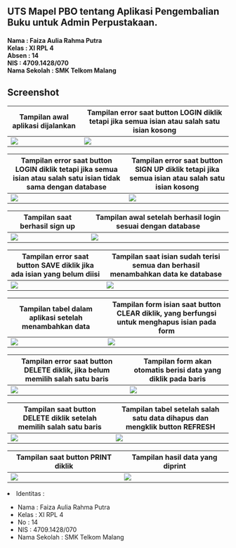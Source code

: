 ## UTS Mapel PBO tentang Aplikasi Pengembalian Buku untuk Admin Perpustakaan.
#### Nama : Faiza Aulia Rahma Putra<br>Kelas : XI RPL 4<br>Absen : 14<br>NIS : 4709.1428/070<br>Nama Sekolah : SMK Telkom Malang

## Screenshot
Tampilan awal aplikasi dijalankan | Tampilan error saat button LOGIN diklik tetapi jika semua isian atau salah satu isian kosong
------------ | -------------
<img src="https://cloud.githubusercontent.com/assets/21327758/24032167/20195424-0b19-11e7-94d9-4f7007b56c99.PNG"/> | <img src="https://cloud.githubusercontent.com/assets/21327758/24032259/a18fa198-0b19-11e7-99ca-35a78a740e20.PNG"/>

Tampilan error saat button LOGIN diklik tetapi jika semua isian atau salah satu isian tidak sama dengan database | Tampilan error saat button SIGN UP diklik tetapi jika semua isian atau salah satu isian kosong
------------ | -------------
<img src="https://cloud.githubusercontent.com/assets/21327758/24032325/f7e1c184-0b19-11e7-8edd-1b4313addd6d.PNG"/> | <img src="https://cloud.githubusercontent.com/assets/21327758/24032335/0b579748-0b1a-11e7-8d13-41f196fbcfb5.PNG"/>

Tampilan saat berhasil sign up | Tampilan awal setelah berhasil login sesuai dengan database
------------ | -------------
<img src="https://cloud.githubusercontent.com/assets/21327758/24032349/1ea3b746-0b1a-11e7-834b-1e955c31b71b.PNG"/> | <img src="https://cloud.githubusercontent.com/assets/21327758/24032363/332eb576-0b1a-11e7-9b5b-eb6ea00c72ea.PNG"/>

Tampilan error saat button SAVE diklik jika ada isian yang belum diisi | Tampilan saat isian sudah terisi semua dan berhasil menambahkan data ke database
------------ | -------------
<img src="https://cloud.githubusercontent.com/assets/21327758/24032382/49fe7b10-0b1a-11e7-979b-242dc04b0ba1.PNG"/> | <img src="https://cloud.githubusercontent.com/assets/21327758/24032409/69adb0d4-0b1a-11e7-841d-cb418733ab7f.PNG"/>

Tampilan tabel dalam aplikasi setelah menambahkan data | Tampilan form isian saat button CLEAR diklik, yang berfungsi untuk menghapus isian pada form
------------ | -------------
<img src="https://cloud.githubusercontent.com/assets/21327758/24033643/7f44dc0a-0b20-11e7-8f40-cbd8d4240544.PNG"/> | <img src="https://cloud.githubusercontent.com/assets/21327758/24033661/95cb7326-0b20-11e7-812f-4e45af4c2eca.PNG"/>

Tampilan error saat button DELETE diklik, jika belum memilih salah satu baris | Tampilan form  akan otomatis berisi data yang diklik pada baris
------------ | -------------
<img src="https://cloud.githubusercontent.com/assets/21327758/24033687/b5b04626-0b20-11e7-838f-5a77d1b106a9.PNG"/> | <img src="https://cloud.githubusercontent.com/assets/21327758/24033712/cf9bfb84-0b20-11e7-8e6c-70545ee712c0.PNG"/>

Tampilan saat button DELETE diklik setelah memilih salah satu baris | Tampilan tabel setelah salah satu data dihapus dan mengklik button REFRESH
------------ | -------------
<img src="https://cloud.githubusercontent.com/assets/21327758/24034089/75b13d1c-0b22-11e7-96e3-0d2f93d990eb.PNG"/> | <img src="https://cloud.githubusercontent.com/assets/21327758/24034111/93b343a0-0b22-11e7-9d7f-2c142ba17fcf.PNG"/>

Tampilan saat button PRINT diklik | Tampilan hasil data yang diprint
------------ | -------------
<img src="https://cloud.githubusercontent.com/assets/21327758/24034139/b1923dd6-0b22-11e7-897c-1d8d56671202.PNG"/> | <img src="https://cloud.githubusercontent.com/assets/21327758/24034155/c1e8c588-0b22-11e7-9943-ec8f32e0add2.PNG"/>

<li> Identitas : </li>
<ul>
<li> Nama : Faiza Aulia Rahma Putra </li>
<li> Kelas : XI RPL 4 </li>
<li> No : 14 </li>
<li> NIS : 4709.1428/070 </li>
<li> Nama Sekolah : SMK Telkom Malang </li>
</ul>

